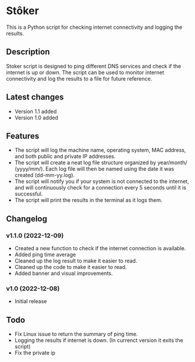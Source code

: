 # Stôker
This is a Python script for checking internet connectivity and logging the results.

## Description
Stoker script is designed to ping different DNS services and check if the internet is up or down. The script can be used to monitor internet connectivity and log the results to a file for future reference.

## Latest changes
- Version 1.1 added
- Version 1.0 added

## Features
- The script will log the machine name, operating system, MAC address, and both public and private IP addresses.
- The script will create a neat log file structure organized by year/month/ (yyyy/mm/). Each log file will then be named using the date it was created (dd-mm-yy.log).
- The script will notify you if your system is not connected to the internet, and will continuously check for a connection every 5 seconds until it is successful.
- The script will print the results in the terminal as it logs them.

## Changelog
### v1.1.0 (2022-12-09)
- Created a new function to check if the internet connection is available.
- Added ping time average
- Cleaned up the log result to make it easier to read.
- Cleaned up the code to make it easier to read.
- Added banner and visual improvements.
### v1.0 (2022-12-08)
- Initial release

## Todo
- Fix Linux issue to return the summary of ping time.
- Logging the results if internet is down. (In currenct version it exits the script)
- Fix the private ip
